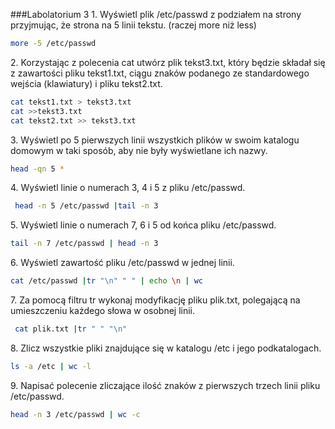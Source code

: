 ###Labolatorium 3
1\. Wyświetl plik /etc/passwd z podziałem na strony przyjmując, że strona na 5 linii tekstu. (raczej more niż less)
```bash
more -5 /etc/passwd
```

2\. Korzystając z polecenia cat utwórz plik tekst3.txt, który będzie składał się z zawartości pliku tekst1.txt, ciągu znaków podanego ze standardowego wejścia (klawiatury) i pliku tekst2.txt.
```bash
cat tekst1.txt > tekst3.txt
cat >>tekst3.txt
cat tekst2.txt >> tekst3.txt
```

3\. Wyświetl po 5 pierwszych linii wszystkich plików w swoim katalogu domowym w taki sposób, aby nie były wyświetlane ich nazwy.
```bash
head -qn 5 *
```

4\. Wyświetl linie o numerach 3, 4 i 5 z pliku /etc/passwd.
```bash
 head -n 5 /etc/passwd |tail -n 3
```

5\. Wyświetl linie o numerach 7, 6 i 5 od końca pliku /etc/passwd.
```bash
tail -n 7 /etc/passwd | head -n 3
```

6\. Wyświetl zawartość pliku /etc/passwd w jednej linii.
```bash
cat /etc/passwd |tr "\n" " " | echo \n | wc
```


7\. Za pomocą filtru tr wykonaj modyfikację pliku plik.txt, polegającą na umieszczeniu każdego słowa w osobnej linii.
```bash
 cat plik.txt |tr " " "\n"
```


8\. Zlicz wszystkie pliki znajdujące się w katalogu /etc i jego podkatalogach.
```bash
ls -a /etc | wc -l
```


9\. Napisać polecenie zliczające ilość znaków z pierwszych trzech linii pliku /etc/passwd.
```bash
head -n 3 /etc/passwd | wc -c
```
